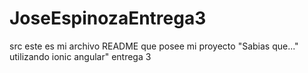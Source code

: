 # JoseEspinozaEntrega3
src
este es mi archivo README que posee mi proyecto "Sabias que..." utilizando ionic angular" entrega 3
